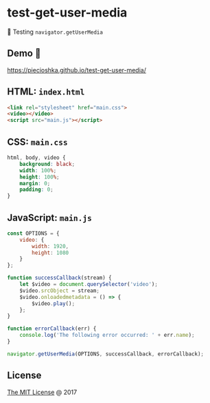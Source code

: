 # test-get-user-media

:ledger: Testing `navigator.getUserMedia`

## Demo 🎉

<https://piecioshka.github.io/test-get-user-media/>

## HTML: `index.html`

```html
<link rel="stylesheet" href="main.css">
<video></video>
<script src="main.js"></script>
```

## CSS: `main.css`

```css
html, body, video {
    background: black;
    width: 100%;
    height: 100%;
    margin: 0;
    padding: 0;
}
```

## JavaScript: `main.js`

```javascript
const OPTIONS = {
    video: {
        width: 1920,
        height: 1080
    }
};

function successCallback(stream) {
    let $video = document.querySelector('video');
    $video.srcObject = stream;
    $video.onloadedmetadata = () => {
        $video.play();
    };
}

function errorCallback(err) {
    console.log('The following error occurred: ' + err.name);
}

navigator.getUserMedia(OPTIONS, successCallback, errorCallback);
```

## License

[The MIT License](http://piecioshka.mit-license.org) @ 2017
